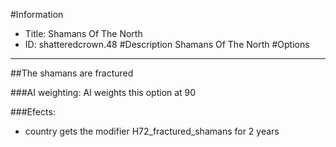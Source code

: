 #Information
 - Title: Shamans Of The North
 - ID: shatteredcrown.48
#Description
Shamans Of The North
#Options

___
##The shamans are fractured

###AI weighting:
AI weights this option at 90


###Efects:<ul><li>country gets the modifier H72_fractured_shamans for 2 years</li></ul>
